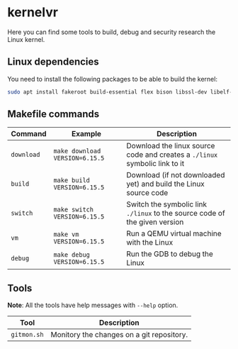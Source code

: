 # kernelvr

Here you can find some tools to build, debug and security research the Linux kernel.

## Linux dependencies

You need to install the following packages to be able to build the kernel:

```bash
sudo apt install fakeroot build-essential flex bison libssl-dev libelf-dev ncurses-dev dwarves xz-utils bc
```

## Makefile commands

| Command      | Example                          | Description                                                                 |
|--------------|----------------------------------|-----------------------------------------------------------------------------|
| `download`   | `make download VERSION=6.15.5`   | Download the linux source code and creates a `./linux` symbolic link to it  |
| `build`      | `make build VERSION=6.15.5`      | Download (if not downloaded yet) and build the Linux source code            |
| `switch`     | `make switch VERSION=6.15.5`     | Switch the symbolic link `./linux` to the source code of the given version  |
| `vm`         | `make vm VERSION=6.15.5`         | Run a QEMU virtual machine with the Linux                                   |
| `debug`      | `make debug VERSION=6.15.5`      | Run the GDB to debug the Linux                                              |

## Tools

**Note**: All the tools have help messages with `--help` option.

| Tool                | Description                                                                     |
|---------------------|---------------------------------------------------------------------------------|
| `gitmon.sh`         | Monitory the changes on a git repository.                                       |

